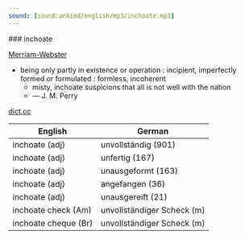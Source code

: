 ```yaml
---
sound: [sound:ankimd/english/mp3/inchoate.mp3]
---
```


\### inchoate

[Merriam-Webster](https://www.merriam-webster.com/dictionary/inchoate)

- being only partly in existence or operation : incipient, imperfectly formed or formulated : formless, incoherent
    - misty, inchoate suspicions that all is not well with the nation
    - — J. M. Perry

[dict.cc](https://www.dict.cc/inchoate)

| English        | German       |
| -------------- | ------------ |
| inchoate (adj) | unvollständig (901) |
| inchoate (adj) | unfertig (167) |
| inchoate (adj) | unausgeformt (163) |
| inchoate (adj) | angefangen (36) |
| inchoate (adj) | unausgereift (21) |
| inchoate check (Am) | unvollständiger Scheck (m) |
| inchoate cheque (Br) | unvollständiger Scheck (m) |
